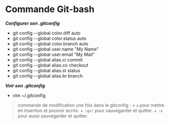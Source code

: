 # Commande Git-bash

_**Configurer son .gitconfig**_

+ git config --global color.diff auto
+ git config --global color.status auto
+ git config --global color.branch auto
+ git config --global user.name "My Name"
+ git config --global user.email "My Mail"
+ git config --global alias.ci commit
+ git config --global alias.co checkout
+ git config --global alias.st status
+ git config --global alias.br branch

_**Voir son .gitconfig**_

+ vim ~/.gitconfig 
> commande de modification une fois dans le gitconfig :
    +   `a` pour mettre en insertion et pouvoir ecrire.
    +   `:qu!` pour sauvegarder et quitter.
    +   `:x` pour aussi sauvegarder et quitter.
